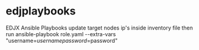 # edjplaybooks
EDJX Ansible Playbooks
update target nodes ip's inside inventory file
then run
ansible-playbook role.yaml --extra-vars "username=$username password=$password"
